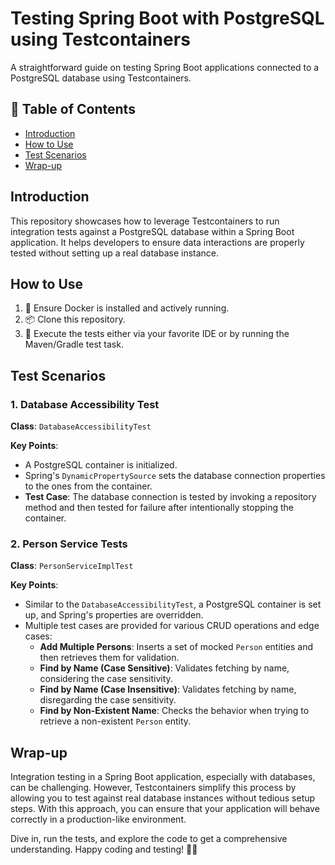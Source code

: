 # Testing Spring Boot with PostgreSQL using Testcontainers

A straightforward guide on testing Spring Boot applications connected to a PostgreSQL database using Testcontainers.

## 📑 Table of Contents

- [Introduction](#introduction)
- [How to Use](#how-to-use)
- [Test Scenarios](#test-scenarios)
- [Wrap-up](#wrap-up)

## Introduction

This repository showcases how to leverage Testcontainers to run integration tests against a PostgreSQL database within a Spring Boot application. It helps developers to ensure data interactions are properly tested without setting up a real database instance.

## How to Use

1. 🐳 Ensure Docker is installed and actively running.
2. 📦 Clone this repository.
3. 🚀 Execute the tests either via your favorite IDE or by running the Maven/Gradle test task.

## Test Scenarios

### 1. Database Accessibility Test

**Class**: `DatabaseAccessibilityTest`

**Key Points**:
- A PostgreSQL container is initialized.
- Spring's `DynamicPropertySource` sets the database connection properties to the ones from the container.
- **Test Case**: The database connection is tested by invoking a repository method and then tested for failure after intentionally stopping the container.

### 2. Person Service Tests

**Class**: `PersonServiceImplTest`

**Key Points**:
- Similar to the `DatabaseAccessibilityTest`, a PostgreSQL container is set up, and Spring's properties are overridden.
- Multiple test cases are provided for various CRUD operations and edge cases:
    - **Add Multiple Persons**: Inserts a set of mocked `Person` entities and then retrieves them for validation.
    - **Find by Name (Case Sensitive)**: Validates fetching by name, considering the case sensitivity.
    - **Find by Name (Case Insensitive)**: Validates fetching by name, disregarding the case sensitivity.
    - **Find by Non-Existent Name**: Checks the behavior when trying to retrieve a non-existent `Person` entity.

## Wrap-up

Integration testing in a Spring Boot application, especially with databases, can be challenging. However, Testcontainers simplify this process by allowing you to test against real database instances without tedious setup steps. With this approach, you can ensure that your application will behave correctly in a production-like environment.

Dive in, run the tests, and explore the code to get a comprehensive understanding. Happy coding and testing! 🚀🧪
